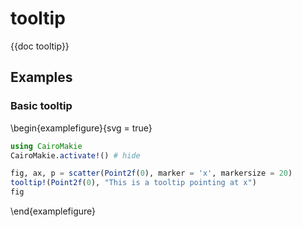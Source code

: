 # tooltip

{{doc tooltip}}

## Examples

### Basic tooltip

\begin{examplefigure}{svg = true}

```julia
using CairoMakie
CairoMakie.activate!() # hide

fig, ax, p = scatter(Point2f(0), marker = 'x', markersize = 20)
tooltip!(Point2f(0), "This is a tooltip pointing at x")
fig
```

\end{examplefigure}
